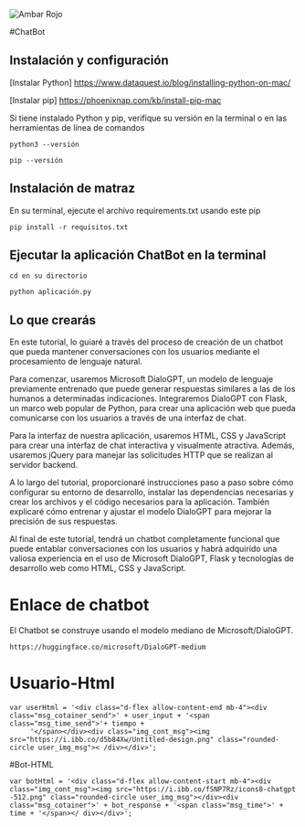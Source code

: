 ![Ambar Rojo](https://i.pinimg.com/originals/b2/e7/75/b2e775c1bbacce6248bc23284e363bdf.jpg)

#ChatBot

## Instalación y configuración

[Instalar Python] https://www.dataquest.io/blog/installing-python-on-mac/

[Instalar pip] https://phoenixnap.com/kb/install-pip-mac

Si tiene instalado Python y pip, verifique su versión en la terminal o en las herramientas de línea de comandos

```
python3 --versión
```

```
pip --versión
```

## Instalación de matraz

En su terminal, ejecute el archivo requirements.txt usando este pip

```
pip install -r requisitos.txt
```


## Ejecutar la aplicación ChatBot en la terminal

```
cd en su directorio
```

```
python aplicación.py
```



## Lo que crearás

En este tutorial, lo guiaré a través del proceso de creación de un chatbot que pueda mantener conversaciones con los usuarios mediante el procesamiento de lenguaje natural.

Para comenzar, usaremos Microsoft DialoGPT, un modelo de lenguaje previamente entrenado que puede generar respuestas similares a las de los humanos a determinadas indicaciones. Integraremos DialoGPT con Flask, un marco web popular de Python, para crear una aplicación web que pueda comunicarse con los usuarios a través de una interfaz de chat.

Para la interfaz de nuestra aplicación, usaremos HTML, CSS y JavaScript para crear una interfaz de chat interactiva y visualmente atractiva. Además, usaremos jQuery para manejar las solicitudes HTTP que se realizan al servidor backend.

A lo largo del tutorial, proporcionaré instrucciones paso a paso sobre cómo configurar su entorno de desarrollo, instalar las dependencias necesarias y crear los archivos y el código necesarios para la aplicación. También explicaré cómo entrenar y ajustar el modelo DialoGPT para mejorar la precisión de sus respuestas.

Al final de este tutorial, tendrá un chatbot completamente funcional que puede entablar conversaciones con los usuarios y habrá adquirido una valiosa experiencia en el uso de Microsoft DialoGPT, Flask y tecnologías de desarrollo web como HTML, CSS y JavaScript.

# Enlace de chatbot
El Chatbot se construye usando el modelo mediano de Microsoft/DialoGPT.

```
https://huggingface.co/microsoft/DialoGPT-medium
```

# Usuario-Html

```
var userHtml = '<div class="d-flex allow-content-end mb-4"><div class="msg_cotainer_send">' + user_input + '<span class="msg_time_send">'+ tiempo +
     '</span></div><div class="img_cont_msg"><img src="https://i.ibb.co/d5b84Xw/Untitled-design.png" class="rounded-circle user_img_msg">< /div></div>';
```

#Bot-HTML

```
var botHtml = '<div class="d-flex allow-content-start mb-4"><div class="img_cont_msg"><img src="https://i.ibb.co/fSNP7Rz/icons8-chatgpt -512.png" class="rounded-circle user_img_msg"></div><div class="msg_cotainer">' + bot_response + '<span class="msg_time">' + time + '</span></ div></div>';
```
